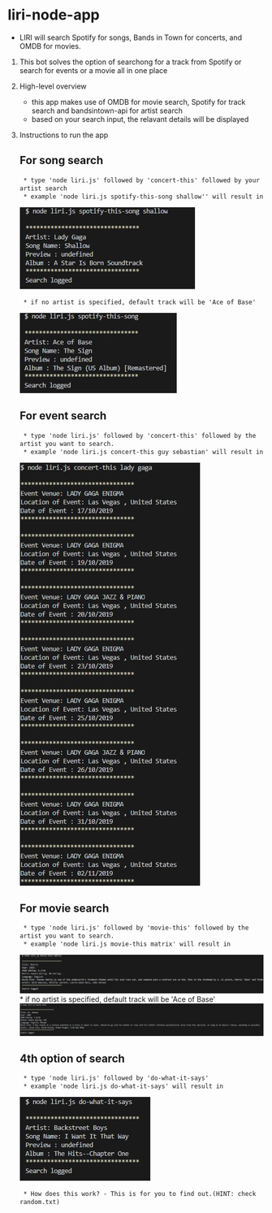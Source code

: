# liri-node-app
 * LIRI will search Spotify for songs, Bands in Town for concerts, and OMDB for movies.
 1. This bot solves the option of searchong for  a track from Spotify or search for events or a movie all in one place

2. High-level overview 
    * this app makes use of OMDB for movie search, Spotify for track search and bandsintown-api for artist search
    * based on your search input, the relavant details will be displayed
3. Instructions to run the app
    ## For song search
    
        * type 'node liri.js' followed by 'concert-this' followed by your artist search
        * example 'node liri.js spotify-this-song shallow'' will result in 
     
    ![Song Search](./images/spotifyimage.JPG)

        * if no artist is specified, default track will be 'Ace of Base'
    ![Song Search](./images/spotifyimage1.JPG)
    

    ## For event search
   
        * type 'node liri.js' followed by 'concert-this' followed by the artist you want to search.
        * example 'node liri.js concert-this guy sebastian' will result in 
    ![artist Search](./images/concertimage.JPG)
    
    ## For movie search
    
        * type 'node liri.js' followed by 'movie-this' followed by the artist you want to search.
        * example 'node liri.js movie-this matrix' will result in 
    ![movie Search](./images/movieimage.JPG)
         * if no artist is specified, default track will be 'Ace of Base'
    ![movie Search](./images/movieimage1.JPG)
    
    ## 4th option of search
    
        * type 'node liri.js' followed by 'do-what-it-says'
        * example 'node liri.js do-what-it-says' will result in 
    ![magic Search](./images/dowhatitsaysimage.JPG)
    
        * How does this work? - This is for you to find out.(HINT: check random.txt)

         
